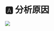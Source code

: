 # 🅰️ 分析原因



![](https://visitor-badge.laobi.icu/badge?page_id=sjhfx.linji&left_text=PageViews&right_color=%2300589F)
